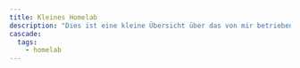 ```yaml
---
title: Kleines Homelab
description: "Dies ist eine kleine Übersicht über das von mir betriebene Homelab"
cascade:
  tags:
    - homelab
---
```

